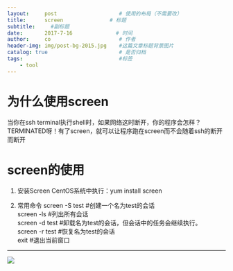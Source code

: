 ```yaml
---
layout:     post                    # 使用的布局（不需要改）
title:      screen               # 标题 
subtitle:     #副标题
date:       2017-7-16              # 时间
author:     co                      # 作者
header-img: img/post-bg-2015.jpg    #这篇文章标题背景图片
catalog: true                       # 是否归档
tags:                               #标签
    - tool
---
```

# 为什么使用screen
当你在ssh terminal执行shell时，如果网络这时断开，你的程序会怎样？TERMINATED呀！有了screen，就可以让程序跑在screen而不会随着ssh的断开而断开 

# screen的使用
1. 安装Screen
CentOS系统中执行：yum install screen 

2. 常用命令
screen -S test    #创建一个名为test的会话<br/>
screen -ls            #列出所有会话<br/>
screen -d test    #卸载名为test的会话，但会话中的任务会继续执行。<br/>
screen -r test      #恢复名为test的会话<br/>
exit                    #退出当前窗口<br/>

----------

![](https://gitee.com/whatplane/resource/raw/master/img/36043032.png) 
